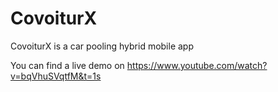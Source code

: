 # CovoiturX
CovoiturX is a car pooling hybrid mobile app

You can find a live demo on https://www.youtube.com/watch?v=bqVhuSVqtfM&t=1s
